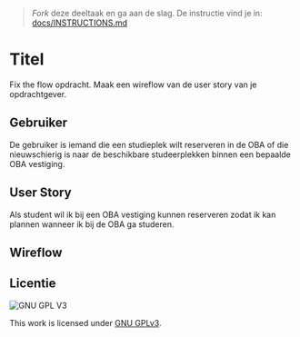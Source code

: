 > _Fork_ deze deeltaak en ga aan de slag. De instructie vind je in: [docs/INSTRUCTIONS.md](docs/INSTRUCTIONS.md)

# Titel
Fix the flow opdracht. Maak een wireflow van de user story van je opdrachtgever.


## Gebruiker
De gebruiker is iemand die een studieplek wilt reserveren in de OBA of die nieuwschierig is naar de beschikbare studeerplekken binnen een bepaalde OBA vestiging.



## User Story
Als student wil ik bij een OBA vestiging kunnen reserveren zodat ik kan plannen wanneer ik bij de OBA ga studeren.


## Wireflow
<!-- Toon de wireflow -->

 

## Licentie

![GNU GPL V3](https://www.gnu.org/graphics/gplv3-127x51.png)

This work is licensed under [GNU GPLv3](./LICENSE).
